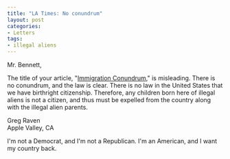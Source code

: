 ```yaml
---
title: "LA Times: No conundrum"
layout: post
categories:
- Letters
tags:
- illegal aliens
---
```


Mr. Bennett,

The title of your article, "[Immigration Conundrum](https://www.latimes.com/news/nationworld/nation/la-na-deport-parents-20120902,0,2092705.story)," is misleading. There is no conundrum, and the law is clear. There is no law in the United States that we have birthright citizenship. Therefore, any children born here of illegal aliens is not a citizen, and thus must be expelled from the country along with the illegal alien parents.  
  
Greg Raven  
Apple Valley, CA

I'm not a Democrat, and I'm not a Republican. I'm an American, and I want my country back.